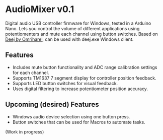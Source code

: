 # AudioMixer v0.1
Digital audio USB controller firmware for Windows, tested in a Arduino Nano. Lets you control the volume of different applications using potentiomenters and mute each channel using button switches.
Based on [Deej by Omriharel], can be used with deej.exe Windows client.

## Features
* Includes mute button functionality and ADC range calibration settings for each channel.
* Supports TM1637 7 segment display for controller position feedback.
* Supports LED button switches for visual feedback.
* Uses digital filtering to increase potentiometer position accuracy.

## Upcoming (desired) Features
* Windows audio device selection using one button press.
* Button switches that can be used for Macros to automate tasks.

(Work in progress)

[//]: #

[Deej by Omriharel]: <http://daringfireball.net>